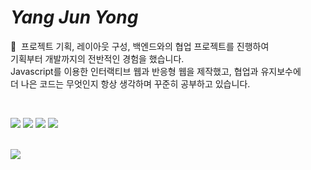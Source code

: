 # _Yang Jun Yong_

👋&nbsp; 프로젝트 기획, 레이아웃 구성, 백엔드와의 협업 프로젝트를 진행하여<br>
기획부터 개발까지의 전반적인 경험을 했습니다. <br>
Javascript를 이용한 인터랙티브 웹과 반응형 웹을 제작했고, 협업과 유지보수에<br>
더 나은 코드는 무엇인지 항상 생각하며 꾸준히 공부하고 있습니다.

<br>

<p>
<img src="https://img.shields.io/badge/HTML5-E34F26?style=flat-square&logo=html5&logoColor=white" />
<img src="https://img.shields.io/badge/CSS3-1572B6?style=flat-square&logo=css3&logoColor=white" />
<img src="https://img.shields.io/badge/Javascript-%23FFD700?style=flat-square&logo=javascript&logoColor=black" />
<img src="https://img.shields.io/badge/React-61DAFB?style=flat-square&logo=react&logoColor=black" />
</p>

<br>

<img src="https://github-readme-stats.vercel.app/api/top-langs/?username=azure0929&hide=jupyter%20notebook&layout=compact&hide_border=true" />

